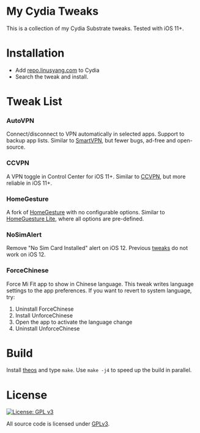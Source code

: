 My Cydia Tweaks
======

This is a collection of my Cydia Substrate tweaks. Tested with iOS 11+.

# Installation
* Add [repo.linusyang.com](https://repo.linusyang.com/) to Cydia
* Search the tweak and install.

# Tweak List

### AutoVPN
Connect/disconnect to VPN automatically in selected apps. Support to backup app lists. Similar to [SmartVPN][sv], but fewer bugs, ad-free and open-source.

### CCVPN
A VPN toggle in Control Center for iOS 11+. Similar to [CCVPN][cv], but more reliable in iOS 11+.

### HomeGesture
A fork of [HomeGesture][hg] with no configurable options. Similar to [HomeGuesture Lite][hgl], where all options are pre-defined.

### NoSimAlert
Remove "No Sim Card Installed" alert on iOS 12. Previous [tweaks][coysim] do not work on iOS 12.

### ForceChinese
Force Mi Fit app to show in Chinese language. This tweak writes language settings to the app preferences. If you want to revert to system language, try:

1. Uninstall ForceChinese
2. Install UnforceChinese
3. Open the app to activate the language change
4. Uninstall UnforceChinese

# Build
Install [theos][theos] and type `make`. Use `make -j4` to speed up the build in parallel.

# License
[![License: GPL v3](https://img.shields.io/badge/License-GPL%20v3-blue.svg)](https://www.gnu.org/licenses/gpl-3.0)

All source code is licensed under [GPLv3](http://www.gnu.org/copyleft/gpl.html).

[hg]: https://repo.dynastic.co/depiction/94936559895183360/
[sv]: http://cydia.saurik.com/package/com.zyb.smartvpn/
[cv]: http://cydia.saurik.com/package/com.kingpuffdaddi.control-center.ccvpn/
[hgl]: https://repo.packix.com/package/com.vitataf.homegesturelite/
[theos]: https://github.com/theos/theos
[coysim]: http://cydia.saurik.com/package/com.cydiageek.coysim/
